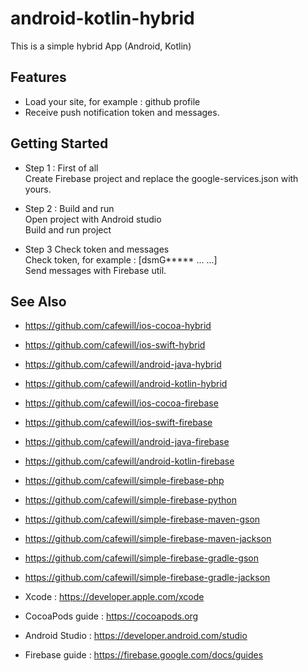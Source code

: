 # android-kotlin-hybrid

This is a simple hybrid App (Android, Kotlin)

## Features

* Load your site, for example : github profile
* Receive push notification token and messages.

## Getting Started

* Step 1 : First of all \
Create Firebase project and replace the google-services.json with yours. 

* Step 2 : Build and run \
Open project with Android studio \
Build and run project

* Step 3 Check token and messages \
Check token, for example : [dsmG***** ... ...] \
Send messages with Firebase util. 

## See Also

* https://github.com/cafewill/ios-cocoa-hybrid
* https://github.com/cafewill/ios-swift-hybrid
* https://github.com/cafewill/android-java-hybrid
* https://github.com/cafewill/android-kotlin-hybrid

* https://github.com/cafewill/ios-cocoa-firebase
* https://github.com/cafewill/ios-swift-firebase
* https://github.com/cafewill/android-java-firebase
* https://github.com/cafewill/android-kotlin-firebase

* https://github.com/cafewill/simple-firebase-php
* https://github.com/cafewill/simple-firebase-python 

* https://github.com/cafewill/simple-firebase-maven-gson
* https://github.com/cafewill/simple-firebase-maven-jackson
* https://github.com/cafewill/simple-firebase-gradle-gson
* https://github.com/cafewill/simple-firebase-gradle-jackson 

* Xcode : https://developer.apple.com/xcode
* CocoaPods guide : https://cocoapods.org
* Android Studio : https://developer.android.com/studio

* Firebase guide : https://firebase.google.com/docs/guides

